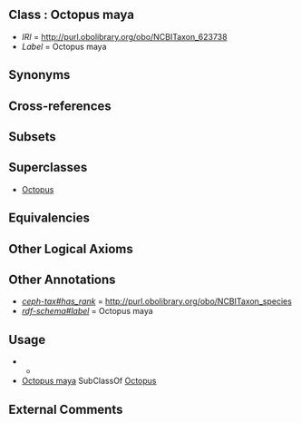 
## Class : Octopus maya

 * *IRI* = http://purl.obolibrary.org/obo/NCBITaxon_623738
 * *Label* = Octopus maya

## Synonyms


## Cross-references


## Subsets


## Superclasses

 * [Octopus](../../NCBITaxon/43/NCBITaxon_6643.md)

## Equivalencies


## Other Logical Axioms


## Other Annotations

 * *[ceph-tax#has_rank](../../ceph-tax#has/nk/ceph-tax#has_rank.md)* = http://purl.obolibrary.org/obo/NCBITaxon_species
 * *[rdf-schema#label](../../el/rdf-schema#label.md)* = Octopus maya

## Usage

 * -
 * [Octopus maya](../../NCBITaxon/38/NCBITaxon_623738.md) SubClassOf [Octopus](../../NCBITaxon/43/NCBITaxon_6643.md)

## External Comments

